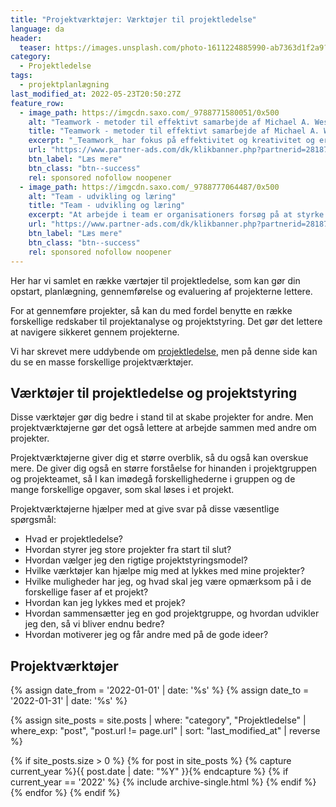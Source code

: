 ```yaml
---
title: "Projektværktøjer: Værktøjer til projektledelse"
language: da
header:
  teaser: https://images.unsplash.com/photo-1611224885990-ab7363d1f2a9?ixlib=rb-1.2.1&ixid=MnwxMjA3fDB8MHxwaG90by1wYWdlfHx8fGVufDB8fHx8&auto=format&fit=crop&h=300&w=400&q=10
category:
  - Projektledelse
tags:
  - projektplanlægning
last_modified_at: 2022-05-23T20:50:27Z
feature_row:
  - image_path: https://imgcdn.saxo.com/_9788771580051/0x500
    alt: "Teamwork - metoder til effektivt samarbejde af Michael A. West"
    title: "Teamwork - metoder til effektivt samarbejde af Michael A. West"
    excerpt: "_Teamwork_ har fokus på effektivitet og kreativitet og er for alle, der på den ene eller anden måde bruger teamwork i deres dagligdag. Bogen er fyldt med praktiske eksempler og teori, der kan hjælpe et team med at opstille mål og opnå dem."
    url: "https://www.partner-ads.com/dk/klikbanner.php?partnerid=28187&bannerid=43264&htmlurl=https://www.saxo.com/dk/teamwork_michael-a-west_haeftet_9788771580051"
    btn_label: "Læs mere"
    btn_class: "btn--success"
    rel: sponsored nofollow noopener
  - image_path: https://imgcdn.saxo.com/_9788777064487/0x500
    alt: "Team - udvikling og læring"
    title: "Team - udvikling og læring"
    excerpt: "At arbejde i team er organisationers forsøg på at styrke udvikling af faglige og personlige potentialer og kompetencer. Bogens formål er at give svar på, hvordan udvikling og læring i team kan blive en succes, fx om sporten er en passende metafor til at fremme teamudvikling og læring og forståelse af samarbejde samt om team på arbejdspladsen kan skabe nye fortællinger om medarbejdernes måde at se på samarbejde og gensidig udvikling."
    url: "https://www.partner-ads.com/dk/klikbanner.php?partnerid=28187&bannerid=43264&htmlurl=https://www.saxo.com/dk/team-udvikling-og-laering_morten-bertelsen-red-reinhard-stelter-red_haeftet_9788777064487"
    btn_label: "Læs mere"
    btn_class: "btn--success"
    rel: sponsored nofollow noopener
---
```


Her har vi samlet en række værtøjer til projektledelse, som kan gør din opstart, planlægning, gennemførelse og evaluering af projekterne lettere.

For at gennemføre projekter, så kan du med fordel benytte en række forskellige redskaber til projektanalyse og projektstyring. Det gør det lettere at navigere sikkeret gennem projekterne.

Vi har skrevet mere uddybende om [projektledelse](/projektledelse/), men på denne side kan du se en masse forskellige projektværktøjer.

## Værktøjer til projektledelse og projektstyring

Disse værktøjer gør dig bedre i stand til at skabe projekter for andre. Men projektværktøjerne gør det også lettere at arbejde sammen med andre om projekter.

Projektværktøjerne giver dig et større overblik, så du også kan overskue mere. De giver dig også en større forståelse for hinanden i projektgruppen og projekteamet, så I kan imødegå forskellighederne i gruppen og de mange forskellige opgaver, som skal løses i et projekt.

Projektværktøjerne hjælper med at give svar på disse væsentlige spørgsmål:

- Hvad er projektledelse?
- Hvordan styrer jeg store projekter fra start til slut?
- Hvordan vælger jeg den rigtige projektstyringsmodel?
- Hvilke værktøjer kan hjælpe mig med at lykkes med mine projekter?
- Hvilke muligheder har jeg, og hvad skal jeg være opmærksom på i de forskellige faser af et projekt?
- Hvordan kan jeg lykkes med et projek?
- Hvordan sammensætter jeg en god projektgruppe, og hvordan udvikler jeg den, så vi bliver endnu bedre?
- Hvordan motiverer jeg og får andre med på de gode ideer?

## Projektværktøjer

{% assign date_from = '2022-01-01' | date: '%s' %}
{% assign date_to = '2022-01-31' | date: '%s' %}

{% assign site_posts = site.posts | where: "category", "Projektledelse" | where_exp: "post", "post.url != page.url" | sort: "last_modified_at" | reverse %}

<div class="feature__wrapper">

{% if site_posts.size > 0 %}
  {% for post in site_posts %}
    {% capture current_year %}{{ post.date | date: "%Y" }}{% endcapture %}
    {% if current_year == '2022' %}
      {% include archive-single.html %}
    {% endif %}
  {% endfor %}
{% endif %}

</div>
